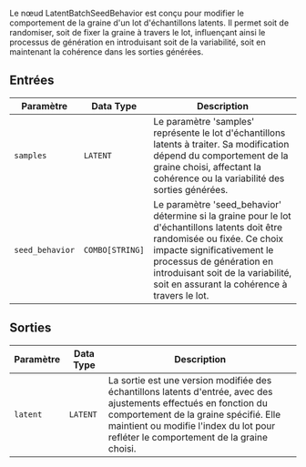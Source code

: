 
Le nœud LatentBatchSeedBehavior est conçu pour modifier le comportement de la graine d'un lot d'échantillons latents. Il permet soit de randomiser, soit de fixer la graine à travers le lot, influençant ainsi le processus de génération en introduisant soit de la variabilité, soit en maintenant la cohérence dans les sorties générées.

## Entrées

| Paramètre       | Data Type | Description |
|-----------------|--------------|-------------|
| `samples`       | `LATENT`     | Le paramètre 'samples' représente le lot d'échantillons latents à traiter. Sa modification dépend du comportement de la graine choisi, affectant la cohérence ou la variabilité des sorties générées. |
| `seed_behavior`  | `COMBO[STRING]` | Le paramètre 'seed_behavior' détermine si la graine pour le lot d'échantillons latents doit être randomisée ou fixée. Ce choix impacte significativement le processus de génération en introduisant soit de la variabilité, soit en assurant la cohérence à travers le lot. |

## Sorties

| Paramètre | Data Type | Description |
|-----------|-------------|-------------|
| `latent`  | `LATENT`    | La sortie est une version modifiée des échantillons latents d'entrée, avec des ajustements effectués en fonction du comportement de la graine spécifié. Elle maintient ou modifie l'index du lot pour refléter le comportement de la graine choisi. |
